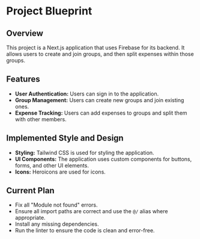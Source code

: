 # Project Blueprint

## Overview

This project is a Next.js application that uses Firebase for its backend. It allows users to create and join groups, and then split expenses within those groups.

## Features

*   **User Authentication:** Users can sign in to the application.
*   **Group Management:** Users can create new groups and join existing ones.
*   **Expense Tracking:** Users can add expenses to groups and split them with other members.

## Implemented Style and Design

*   **Styling:** Tailwind CSS is used for styling the application.
*   **UI Components:** The application uses custom components for buttons, forms, and other UI elements.
*   **Icons:** Heroicons are used for icons.

## Current Plan

*   Fix all "Module not found" errors.
*   Ensure all import paths are correct and use the `@/` alias where appropriate.
*   Install any missing dependencies.
*   Run the linter to ensure the code is clean and error-free.
